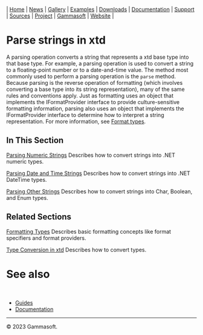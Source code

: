 | [Home](home.md) | [News](news.md) | [Gallery](gallery.md) | [Examples](examples.md) | [Downloads](downloads.md) | [Documentation](documentation.md) | [Support](support.md) | [Sources](https://github.com/gammasoft71/xtd) | [Project](https://sourceforge.net/projects/xtdpro/) | [Gammasoft](gammasoft.md) | [Website](https://gammasoft71.wixsite.com/xtdpro) |

# Parse strings in xtd

A parsing operation converts a string that represents a xtd base type into that base type. 
For example, a parsing operation is used to convert a string to a floating-point number or to a date-and-time value.
The method most commonly used to perform a parsing operation is the `parse` method. 
Because parsing is the reverse operation of formatting (which involves converting a base type into its string representation), many of the same rules and conventions apply. 
Just as formatting uses an object that implements the IFormatProvider interface to provide culture-sensitive formatting information, parsing also uses an object that implements the IFormatProvider interface to determine how to interpret a string representation. 
For more information, see [Format types](format_overview.md).

## In This Section

[Parsing Numeric Strings](parse_numeric_strings.md) Describes how to convert strings into .NET numeric types.

[Parsing Date and Time Strings](parse_date_and_time_strings.md) Describes how to convert strings into .NET DateTime types.

[Parsing Other Strings](parse_other_type_strings.md) Describes how to convert strings into Char, Boolean, and Enum types.

## Related Sections

[Formatting Types](format_overview.md) Describes basic formatting concepts like format specifiers and format providers.

[Type Conversion in xtd](type_conversion_overview_overview.md) Describes how to convert types.

# See also
​
* [Guides](guides.md)
* [Documentation](documentation.md)

______________________________________________________________________________________________

© 2023 Gammasoft.
